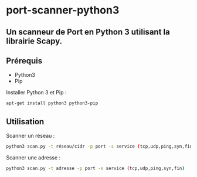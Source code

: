 # port-scanner-python3
Un scanneur de Port en Python 3 utilisant la librairie Scapy.
---

## Prérequis

- Python3
- Pip

Installer Python 3 et Pip :

```bash
apt-get install python3 python3-pip
```

## Utilisation

Scanner un réseau :
```bash
python3 scan.py -t réseau/cidr -p port -s service (tcp,udp,ping,syn,fin)
```

Scanner une adresse :
```bash
python3 scan.py -t adresse -p port -s service (tcp,udp,ping,syn,fin)
```
